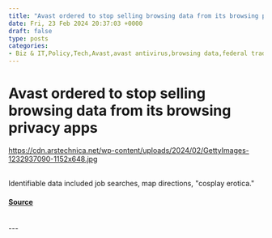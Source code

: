 ```yaml
---
title: "Avast ordered to stop selling browsing data from its browsing privacy apps"
date: Fri, 23 Feb 2024 20:37:03 +0000
draft: false
type: posts
categories: 
- Biz & IT,Policy,Tech,Avast,avast antivirus,browsing data,federal trade commission,FTC,jumpshot,privacy,security
---
```

# Avast ordered to stop selling browsing data from its browsing privacy apps
https://cdn.arstechnica.net/wp-content/uploads/2024/02/GettyImages-1232937090-1152x648.jpg
<br/>

<br/>
Identifiable data included job searches, map directions, "cosplay erotica."

#### [Source](https://arstechnica.com/tech-policy/2024/02/avast-ordered-to-stop-selling-browsing-data-from-its-browsing-privacy-apps/)

<br/>
---
